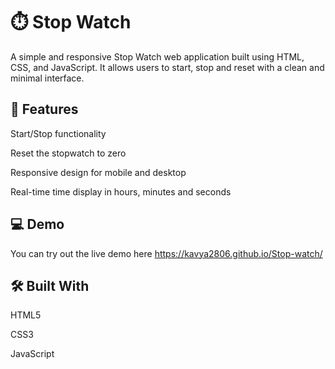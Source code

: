 # ⏱️ Stop Watch

A simple and responsive Stop Watch web application built using HTML, CSS, and JavaScript. It allows users to start, stop and reset with a clean and minimal interface.


## 🔧 Features

Start/Stop functionality

Reset the stopwatch to zero

Responsive design for mobile and desktop

Real-time time display in hours, minutes and seconds

## 💻 Demo

You can try out the live demo here https://kavya2806.github.io/Stop-watch/

## 🛠️ Built With

HTML5

CSS3

JavaScript 
